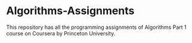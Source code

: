 # Algorithms-Assignments
This repository has all the programming assignments of Algorithms Part 1 course on Coursera by Princeton University.
